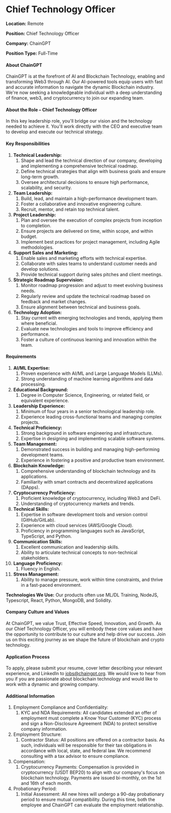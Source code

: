 # Chief Technology Officer

**Location:** Remote

**Position:** Chief Technology Officer

**Company:** ChainGPT

**Position Type:** Full-Time

#### About ChainGPT

ChainGPT is at the forefront of AI and Blockchain Technology, enabling and transforming Web3 through AI. Our AI-powered tools equip users with fast and accurate information to navigate the dynamic Blockchain industry. We're now seeking a knowledgeable individual with a deep understanding of finance, web3, and cryptocurrency to join our expanding team.

#### About the Role – Chief Technology Officer&#x20;

In this key leadership role, you'll bridge our vision and the technology needed to achieve it. You'll work directly with the CEO and executive team to develop and execute our technical strategy.

#### Key Responsibilities

1. **Technical Leadership:**
   1. Shape and lead the technical direction of our company, developing and implementing a comprehensive technical roadmap.
   2. Define technical strategies that align with business goals and ensure long-term growth.
   3. Oversee architectural decisions to ensure high performance, scalability, and security.
2. **Team Leadership:**
   1. Build, lead, and maintain a high-performance development team.
   2. Foster a collaborative and innovative engineering culture.
   3. Recruit, mentor, and retain top technical talent.
3. **Project Leadership:**
   1. Plan and oversee the execution of complex projects from inception to completion.
   2. Ensure projects are delivered on time, within scope, and within budget.
   3. Implement best practices for project management, including Agile methodologies.
4. **Support Sales and Marketing:**
   1. Enable sales and marketing efforts with technical expertise.
   2. Collaborate with sales teams to understand customer needs and develop solutions.
   3. Provide technical support during sales pitches and client meetings.
5. **Strategic Roadmap Supervision:**
   1. Monitor roadmap progression and adjust to meet evolving business needs.
   2. Regularly review and update the technical roadmap based on feedback and market changes.
   3. Ensure alignment between technical and business goals.
6. **Technology Adoption:**
   1. Stay current with emerging technologies and trends, applying them where beneficial.
   2. Evaluate new technologies and tools to improve efficiency and performance.
   3. Foster a culture of continuous learning and innovation within the team.

#### Requirements

1. **AI/ML Expertise:**
   1. Proven experience with AI/ML and Large Language Models (LLMs).
   2. Strong understanding of machine learning algorithms and data processing.
2. **Educational Background:**
   1. Degree in Computer Science, Engineering, or related field, or equivalent experience.
3. **Leadership Experience:**
   1. Minimum of four years in a senior technological leadership role.
   2. Experience leading cross-functional teams and managing complex projects.
4. **Technical Proficiency:**
   1. Strong background in software engineering and infrastructure.
   2. Expertise in designing and implementing scalable software systems.
5. **Team Management:**
   1. Demonstrated success in building and managing high-performing development teams.
   2. Experience in fostering a positive and productive team environment.
6. **Blockchain Knowledge:**
   1. Comprehensive understanding of blockchain technology and its applications.
   2. Familiarity with smart contracts and decentralized applications (DApps).
7. **Cryptocurrency Proficiency:**
   1. Proficient knowledge of cryptocurrency, including Web3 and DeFi.
   2. Understanding of cryptocurrency markets and trends.
8. **Technical Skills:**
   1. Expertise in software development tools and version control (GitHub/GitLab).
   2. Experience with cloud services (AWS/Google Cloud).
   3. Proficiency in programming languages such as JavaScript, TypeScript, and Python.
9. **Communication Skills:**
   1. Excellent communication and leadership skills.
   2. Ability to articulate technical concepts to non-technical stakeholders.
10. **Language Proficiency:**
    1. Fluency in English.
11. **Stress Management:**
    1. Ability to manage pressure, work within time constraints, and thrive in a fast-paced environment.

**Technologies We Use:** Our products often use ML/DL Training, NodeJS, Typescript, React, Python, MongoDB, and Solidity.

#### Company Culture and Values

At ChainGPT, we value Trust, Effective Speed, Innovation, and Growth. As our Chief Technology Officer, you will embody these core values and have the opportunity to contribute to our culture and help drive our success. Join us on this exciting journey as we shape the future of blockchain and crypto technology.

#### Application Process

To apply, please submit your resume, cover letter describing your relevant experience, and LinkedIn to [jobs@chaingpt.org](mailto:jobs@chaingpt.org). We would love to hear from you if you are passionate about blockchain technology and would like to work with a dynamic and growing company.

#### Additional Information

1. Employment Compliance and Confidentiality:
   1. KYC and NDA Requirements: All candidates extended an offer of employment must complete a Know Your Customer (KYC) process and sign a Non-Disclosure Agreement (NDA) to protect sensitive company information.
2. Employment Structure:
   1. Contractor Status: All positions are offered on a contractor basis. As such, individuals will be responsible for their tax obligations in accordance with local, state, and federal law. We recommend consulting with a tax advisor to ensure compliance.
3. Compensation:
   1. Cryptocurrency Payments: Compensation is provided in cryptocurrency (USDT BEP20) to align with our company's focus on blockchain technology. Payments are issued bi-monthly, on the 1st and 16th of each month.
4. Probationary Period:
   1. Initial Assessment: All new hires will undergo a 90-day probationary period to ensure mutual compatibility. During this time, both the employee and ChainGPT can evaluate the employment relationship.

